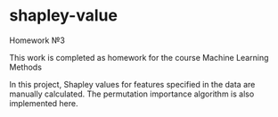 # shapley-value
Homework №3

This work is completed as homework for the course Machine Learning Methods

In this project, Shapley values ​​for features specified in the data are manually calculated. The permutation importance algorithm is also implemented here.
